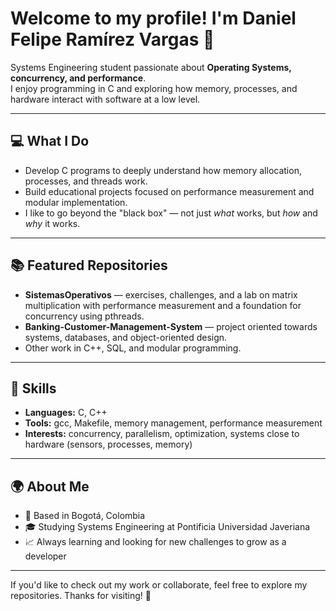 # Welcome to my profile! I'm Daniel Felipe Ramírez Vargas 👋

Systems Engineering student passionate about **Operating Systems, concurrency, and performance**.  
I enjoy programming in C and exploring how memory, processes, and hardware interact with software at a low level.

---

## 💻 What I Do

- Develop C programs to deeply understand how memory allocation, processes, and threads work.  
- Build educational projects focused on performance measurement and modular implementation.  
- I like to go beyond the "black box" — not just *what* works, but *how* and *why* it works.

---

## 📚 Featured Repositories

- **SistemasOperativos** — exercises, challenges, and a lab on matrix multiplication with performance measurement and a foundation for concurrency using pthreads.  
- **Banking-Customer-Management-System** — project oriented towards systems, databases, and object-oriented design.  
- Other work in C++, SQL, and modular programming.

---

## 🚀 Skills

- **Languages:** C, C++  
- **Tools:** gcc, Makefile, memory management, performance measurement  
- **Interests:** concurrency, parallelism, optimization, systems close to hardware (sensors, processes, memory)

---

## 🌍 About Me

- 📍 Based in Bogotá, Colombia  
- 🎓 Studying Systems Engineering at Pontificia Universidad Javeriana  
- 📈 Always learning and looking for new challenges to grow as a developer  

---

If you'd like to check out my work or collaborate, feel free to explore my repositories. Thanks for visiting! 🚀
